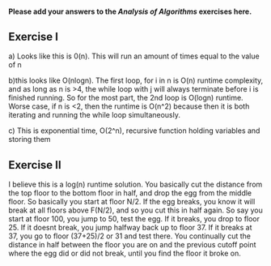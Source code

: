 #### Please add your answers to the ***Analysis of  Algorithms*** exercises here.

## Exercise I

a) Looks like this is 0(n). This will run an amount of times equal to the value of n


b)this looks like O(nlogn). The first loop, for i in n is O(n) runtime complexity, and as long as n is >4, the while loop with j will always terminate before i is finished running. So for the most part, the 2nd loop is O(logn) runtime. Worse case, if n is <2, then the runtime is O(n^2) because then it is both iterating and running the while loop simultaneously. 


c) This is exponential time, O(2^n), recursive function holding variables and storing them

## Exercise II

I believe this is a log(n) runtime solution. You basically cut the distance from the top floor to the bottom floor in half, and drop the egg from the middle floor. So basically you start at floor N/2. If the egg breaks, you know it will break at all floors above F(N/2), and so you cut this in half again. So say you start at floor 100, you jump to 50, test the egg. If it breaks, you drop to floor 25. If it doesnt break, you jump halfway back up to floor 37. If it breaks at 37, you go to floor (37+25)/2 or 31 and test there. You continually cut the distance in half between the floor you are on and the previous cutoff point where the egg did or did not break, until you find the floor it broke on. 


